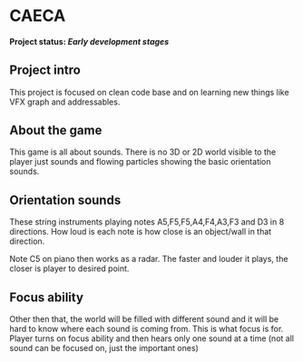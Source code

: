 # CAECA

#### Project status: _Early development stages_

## Project intro
This project is focused on clean code base and on learning new things like VFX graph and addressables.

## About the game
This game is all about sounds. There is no 3D or 2D world visible to the player just sounds and flowing particles showing the basic orientation sounds.

## Orientation sounds
These string instruments playing notes A5,F5,F5,A4,F4,A3,F3 and D3 in 8 directions. How loud is each note is how close is an object/wall in that direction.

Note C5 on piano then works as a radar. The faster and louder it plays, the closer is player to desired point.

## Focus ability
Other then that, the world will be filled with different sound and it will be hard to know where each sound is coming from. This is what focus is for. Player turns on focus ability and then hears only one sound at a time (not all sound can be focused on, just the important ones)